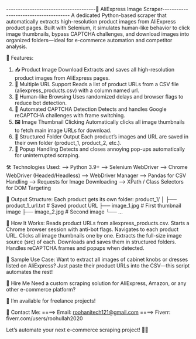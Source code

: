 --------------------------------------🛒 AliExpress Image Scraper--------------------------------------
A dedicated Python-based scraper that automatically extracts high-resolution product images from AliExpress product pages. Built with Selenium, it simulates human-like behavior to click image thumbnails, bypass CAPTCHA challenges, and download images into organized folders—ideal for e-commerce automation and competitor analysis.

🧰 Features:

1) 📥 Product Image Download
Extracts and saves all high-resolution product images from AliExpress pages.
2) 🔗 Multiple URL Support
Reads a list of product URLs from a CSV file (aliexpress_products.csv) with a column named url.
3) 🧠 Human-like Browsing
Uses randomized delays and browser flags to reduce bot detection.
4) 🔁 Automated CAPTCHA Detection
Detects and handles Google reCAPTCHA challenges with frame switching.
5) 🖼️ Image Thumbnail Clicking
Automatically clicks all image thumbnails to fetch main image URLs for download.
6) 📂 Structured Folder Output
Each product’s images and URL are saved in their own folder (product_1, product_2, etc.).
7) 📴 Popup Handling
Detects and closes annoying pop-ups automatically for uninterrupted scraping.


🛠️ Technologies Used:
--> Python 3.9+
--> Selenium WebDriver
--> Chrome WebDriver (Headed/Headless)
--> WebDriver Manager
--> Pandas for CSV Handling
--> Requests for Image Downloading
--> XPath / Class Selectors for DOM Targeting

📁 Output Structure:
Each product gets its own folder:
product_1/
│
├── product_1_url.txt         # Saved product URL
├── image_1.jpg               # First thumbnail image
├── image_2.jpg               # Second image
└── ...

🚀 How It Works:
Reads product URLs from aliexpress_products.csv.
Starts a Chrome browser session with anti-bot flags.
Navigates to each product URL.
Clicks all image thumbnails one by one.
Extracts the full-size image source (src) of each.
Downloads and saves them in structured folders.
Handles reCAPTCHA frames and popups when detected.

📸 Sample Use Case:
Want to extract all images of cabinet knobs or dresses listed on AliExpress?
Just paste their product URLs into the CSV—this script automates the rest!

📩 Hire Me
Need a custom scraping solution for AliExpress, Amazon, or any other e-commerce platform?

💼 I’m available for freelance projects!

📧 Contact Me:
====> Email: roohanitech121@gmail.com
====> Fiverr: fiverr.com/users/roohullah2020

Let’s automate your next e-commerce scraping project! 🤖✨
